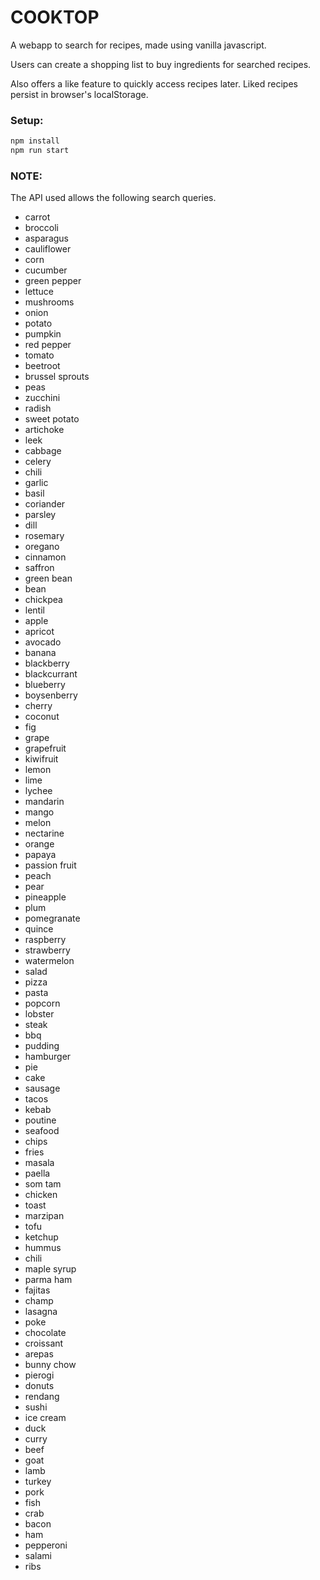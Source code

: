 # COOKTOP
A webapp to search for recipes, made using vanilla javascript.

Users can create a shopping list to buy ingredients for searched recipes.

Also offers a like feature to quickly access recipes later. Liked recipes persist in browser's localStorage.

### Setup:
```Bash
npm install
npm run start
```
### NOTE:
The API used allows the following search queries.

* carrot
* broccoli
* asparagus
* cauliflower
* corn
* cucumber
* green pepper
* lettuce
* mushrooms
* onion
* potato
* pumpkin
* red pepper
* tomato
* beetroot
* brussel sprouts
* peas
* zucchini
* radish
* sweet potato
* artichoke
* leek
* cabbage
* celery
* chili
* garlic
* basil
* coriander
* parsley
* dill
* rosemary
* oregano
* cinnamon
* saffron
* green bean
* bean
* chickpea
* lentil
* apple
* apricot
* avocado
* banana
* blackberry
* blackcurrant
* blueberry
* boysenberry
* cherry
* coconut
* fig
* grape
* grapefruit
* kiwifruit
* lemon
* lime
* lychee
* mandarin
* mango
* melon
* nectarine
* orange
* papaya
* passion fruit
* peach
* pear
* pineapple
* plum
* pomegranate
* quince
* raspberry
* strawberry
* watermelon
* salad
* pizza
* pasta
* popcorn
* lobster
* steak
* bbq
* pudding
* hamburger
* pie
* cake
* sausage
* tacos
* kebab
* poutine
* seafood
* chips
* fries
* masala
* paella
* som tam
* chicken
* toast
* marzipan
* tofu
* ketchup
* hummus
* chili
* maple syrup
* parma ham
* fajitas
* champ
* lasagna
* poke
* chocolate
* croissant
* arepas
* bunny chow
* pierogi
* donuts
* rendang
* sushi
* ice cream
* duck
* curry
* beef
* goat
* lamb
* turkey
* pork
* fish
* crab
* bacon
* ham
* pepperoni
* salami
* ribs

